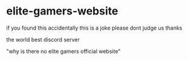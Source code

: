 # elite-gamers-website
if you found this accidentally this is a joke please dont judge us thanks

the world best discord server

"why is there no elite gamers official website"
